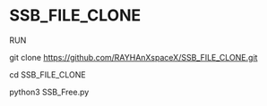 # SSB_FILE_CLONE
RUN

git clone https://github.com/RAYHAnXspaceX/SSB_FILE_CLONE.git

cd SSB_FILE_CLONE

python3 SSB_Free.py
